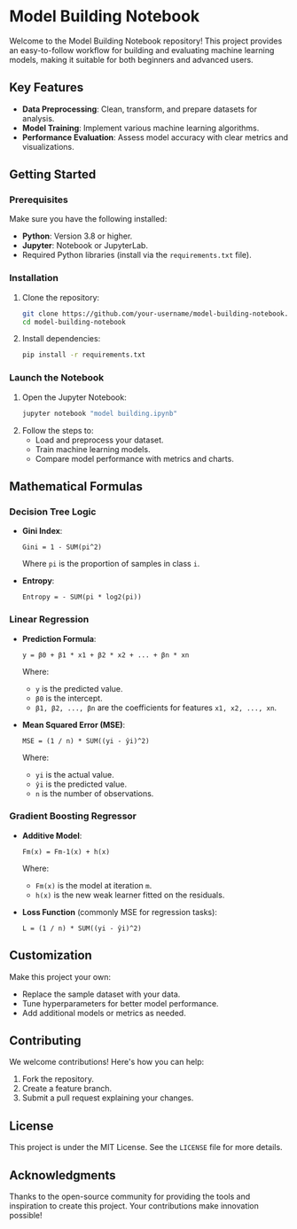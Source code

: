 # Model Building Notebook

Welcome to the Model Building Notebook repository! This project provides an easy-to-follow workflow for building and evaluating machine learning models, making it suitable for both beginners and advanced users.

## Key Features
- **Data Preprocessing**: Clean, transform, and prepare datasets for analysis.
- **Model Training**: Implement various machine learning algorithms.
- **Performance Evaluation**: Assess model accuracy with clear metrics and visualizations.

## Getting Started
### Prerequisites
Make sure you have the following installed:
- **Python**: Version 3.8 or higher.
- **Jupyter**: Notebook or JupyterLab.
- Required Python libraries (install via the `requirements.txt` file).

### Installation
1. Clone the repository:
   ```bash
   git clone https://github.com/your-username/model-building-notebook.git
   cd model-building-notebook
   ```
2. Install dependencies:
   ```bash
   pip install -r requirements.txt
   ```

### Launch the Notebook
1. Open the Jupyter Notebook:
   ```bash
   jupyter notebook "model building.ipynb"
   ```
2. Follow the steps to:
   - Load and preprocess your dataset.
   - Train machine learning models.
   - Compare model performance with metrics and charts.

## Mathematical Formulas
### Decision Tree Logic
- **Gini Index**:
  ```
  Gini = 1 - SUM(pi^2)
  ```
  Where `pi` is the proportion of samples in class `i`.

- **Entropy**:
  ```
  Entropy = - SUM(pi * log2(pi))
  ```

### Linear Regression
- **Prediction Formula**:
  ```
  y = β0 + β1 * x1 + β2 * x2 + ... + βn * xn
  ```
  Where:
  - `y` is the predicted value.
  - `β0` is the intercept.
  - `β1, β2, ..., βn` are the coefficients for features `x1, x2, ..., xn`.

- **Mean Squared Error (MSE)**:
  ```
  MSE = (1 / n) * SUM((yi - ŷi)^2)
  ```
  Where:
  - `yi` is the actual value.
  - `ŷi` is the predicted value.
  - `n` is the number of observations.

### Gradient Boosting Regressor
- **Additive Model**:
  ```
  Fm(x) = Fm-1(x) + h(x)
  ```
  Where:
  - `Fm(x)` is the model at iteration `m`.
  - `h(x)` is the new weak learner fitted on the residuals.

- **Loss Function** (commonly MSE for regression tasks):
  ```
  L = (1 / n) * SUM((yi - ŷi)^2)
  ```

## Customization
Make this project your own:
- Replace the sample dataset with your data.
- Tune hyperparameters for better model performance.
- Add additional models or metrics as needed.

## Contributing
We welcome contributions! Here's how you can help:
1. Fork the repository.
2. Create a feature branch.
3. Submit a pull request explaining your changes.

## License
This project is under the MIT License. See the `LICENSE` file for more details.

## Acknowledgments
Thanks to the open-source community for providing the tools and inspiration to create this project. Your contributions make innovation possible!

